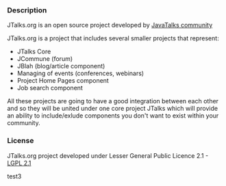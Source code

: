### Description

JTalks.org is an open source project developed by [JavaTalks community](http://jtalks.org)

JTalks.org is a project that includes several smaller projects that represent:

* JTalks Core
* JCommune (forum)
* JBlah (blog/article component)
* Managing of events (conferences, webinars)
* Project Home Pages component
* Job search component

All these projects are going to have a good integration between each other and so they will 
be united under one core project JTalks which will provide an ability to include/exlude components you don't want to exist within your community.

### License

JTalks.org project developed under Lesser General Public Licence 2.1 - [LGPL 2.1](http://www.gnu.org/licenses/lgpl-2.1.html)


test3
